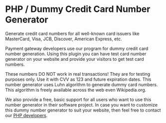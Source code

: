 # PHP / Dummy Credit Card Number Generator

Generate credit card numbers for all well-known card issuers like MasterCard, Visa, JCB, Discover, American Express, etc. 

Payment gateway developers use our program for dummy credit card number generation. Using this plugin you can have test card number generator on your website and provide your visitors to get test card numbers. 

These numbers DO NOT work in real transactions! They are for testing purposes only. Use it with CVV as 123 and future expiration dates. This number generator uses Luhn algorithm to generate dummy card numbers. This algorithm is freely available across the web even Wikipedia.org.

We also provide a free, basic support for all users who want to use this number generator in their software project. In case you want to customize this dummy number generator to suit your website, then feel free to contact our [PHP developers](https://www.weblineindia.com/hire-php-developers.html).
